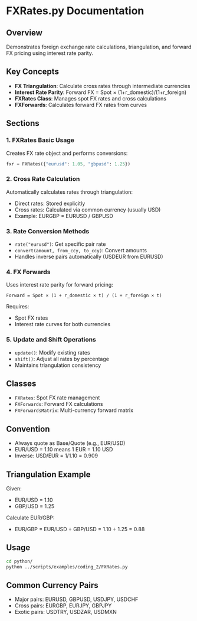 # FXRates.py Documentation

## Overview
Demonstrates foreign exchange rate calculations, triangulation, and forward FX pricing using interest rate parity.

## Key Concepts
- **FX Triangulation**: Calculate cross rates through intermediate currencies
- **Interest Rate Parity**: Forward FX = Spot × (1+r_domestic)/(1+r_foreign)
- **FXRates Class**: Manages spot FX rates and cross calculations
- **FXForwards**: Calculates forward FX rates from curves

## Sections

### 1. FXRates Basic Usage
Creates FX rate object and performs conversions:
```python
fxr = FXRates({"eurusd": 1.05, "gbpusd": 1.25})
```

### 2. Cross Rate Calculation
Automatically calculates rates through triangulation:
- Direct rates: Stored explicitly
- Cross rates: Calculated via common currency (usually USD)
- Example: EURGBP = EURUSD / GBPUSD

### 3. Rate Conversion Methods
- `rate("eurusd")`: Get specific pair rate
- `convert(amount, from_ccy, to_ccy)`: Convert amounts
- Handles inverse pairs automatically (USDEUR from EURUSD)

### 4. FX Forwards
Uses interest rate parity for forward pricing:
```
Forward = Spot × (1 + r_domestic × t) / (1 + r_foreign × t)
```
Requires:
- Spot FX rates
- Interest rate curves for both currencies

### 5. Update and Shift Operations
- `update()`: Modify existing rates
- `shift()`: Adjust all rates by percentage
- Maintains triangulation consistency

## Classes
- `FXRates`: Spot FX rate management
- `FXForwards`: Forward FX calculations
- `FXForwardsMatrix`: Multi-currency forward matrix

## Convention
- Always quote as Base/Quote (e.g., EUR/USD)
- EUR/USD = 1.10 means 1 EUR = 1.10 USD
- Inverse: USD/EUR = 1/1.10 = 0.909

## Triangulation Example
Given:
- EUR/USD = 1.10
- GBP/USD = 1.25

Calculate EUR/GBP:
- EUR/GBP = EUR/USD ÷ GBP/USD = 1.10 ÷ 1.25 = 0.88

## Usage
```bash
cd python/
python ../scripts/examples/coding_2/FXRates.py
```

## Common Currency Pairs
- Major pairs: EURUSD, GBPUSD, USDJPY, USDCHF
- Cross pairs: EURGBP, EURJPY, GBPJPY
- Exotic pairs: USDTRY, USDZAR, USDMXN